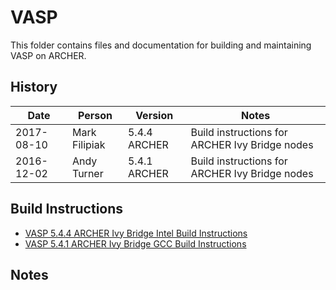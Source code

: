 VASP
====

This folder contains files and documentation for building and maintaining VASP on ARCHER.

History
-------

Date | Person | Version | Notes
---- | -------|---------|------
2017-08-10 | Mark Filipiak | 5.4.4 ARCHER | Build instructions for ARCHER Ivy Bridge nodes
2016-12-02 | Andy Turner | 5.4.1 ARCHER | Build instructions for ARCHER Ivy Bridge nodes

Build Instructions
------------------

* [VASP 5.4.4 ARCHER Ivy Bridge Intel Build Instructions](build_vasp_5.4.4_ivybrg.md)
* [VASP 5.4.1 ARCHER Ivy Bridge GCC Build Instructions](build_vasp_5.4.1_ivybrg.md)

Notes
-----

